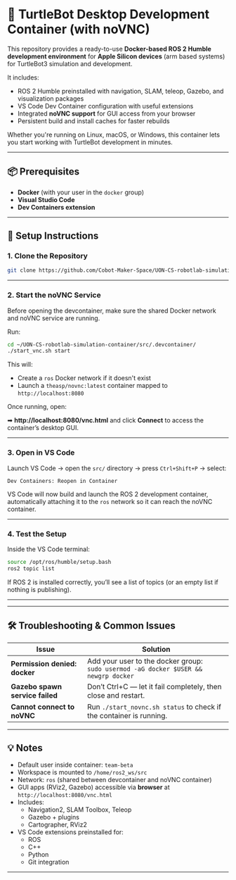 # 🐢 TurtleBot Desktop Development Container (with noVNC)

This repository provides a ready-to-use **Docker-based ROS 2 Humble development environment** for **Apple Silicon devices** (arm based systems) for TurtleBot3 simulation and development.  

It includes:
- ROS 2 Humble preinstalled with navigation, SLAM, teleop, Gazebo, and visualization packages  
- VS Code Dev Container configuration with useful extensions  
- Integrated **noVNC support** for GUI access from your browser  
- Persistent build and install caches for faster rebuilds  

Whether you're running on Linux, macOS, or Windows, this container lets you start working with TurtleBot development in minutes.

---

## 📦 Prerequisites

- **Docker** (with your user in the `docker` group)
- **Visual Studio Code**
- **Dev Containers extension**

---

## 🔧 Setup Instructions

### 1. Clone the Repository

```bash
git clone https://github.com/Cobot-Maker-Space/UON-CS-robotlab-simulation-container.git
```

---

### 2. Start the noVNC Service

Before opening the devcontainer, make sure the shared Docker network and noVNC service are running.  

Run:

```bash
cd ~/UON-CS-robotlab-simulation-container/src/.devcontainer/
./start_vnc.sh start
```

This will:
- Create a `ros` Docker network if it doesn't exist
- Launch a `theasp/novnc:latest` container mapped to `http://localhost:8080`

Once running, open:

➡ **http://localhost:8080/vnc.html** and click **Connect** to access the container’s desktop GUI.

---

### 3. Open in VS Code

Launch VS Code → open the `src/` directory → press `Ctrl+Shift+P` → select:

```
Dev Containers: Reopen in Container
```

VS Code will now build and launch the ROS 2 development container, automatically attaching it to the `ros` network so it can reach the noVNC container.

---

### 4. Test the Setup

Inside the VS Code terminal:

```bash
source /opt/ros/humble/setup.bash
ros2 topic list
```

If ROS 2 is installed correctly, you’ll see a list of topics (or an empty list if nothing is publishing).

---


<!-- ### 5. Switching from First-Time Setup to Development Mode

By default, the first container build will clone and build the required TurtleBot3 packages.  
After this initial build, edit `.devcontainer/devcontainer.json` and switch:

```jsonc
// Comment this line:
"postCreateCommand": "rm -rf build/* install/* log/* src/* && cd src/ && git clone -b humble https://github.com/ROBOTIS-GIT/DynamixelSDK.git && git clone -b humble https://github.com/ROBOTIS-GIT/turtlebot3.git && git clone -b humble https://github.com/ROBOTIS-GIT/turtlebot3_msgs.git && git clone -b humble https://github.com/ROBOTIS-GIT/turtlebot3_simulations.git && cd .. && colcon build --symlink-install"

// Uncomment this line:
"postCreateCommand": "colcon build --symlink-install"
```

This will prevent re-cloning packages every time and speed up container startup.  

You can now create custom packages under `/home/ros2_ws/src/` and they will persist between container sessions.
 -->
---

## 🛠 Troubleshooting & Common Issues

| Issue | Solution |
|------|----------|
| **Permission denied: docker** | Add your user to the docker group:<br>`sudo usermod -aG docker $USER && newgrp docker` |
| **Gazebo spawn service failed** | Don’t Ctrl+C — let it fail completely, then close and restart. |
| **Cannot connect to noVNC** | Run `./start_novnc.sh status` to check if the container is running. |

---

## 💡 Notes

- Default user inside container: `team-beta`
- Workspace is mounted to `/home/ros2_ws/src`
- Network: `ros` (shared between devcontainer and noVNC container)
- GUI apps (RViz2, Gazebo) accessible via **browser** at `http://localhost:8080/vnc.html`
- Includes:
  - Navigation2, SLAM Toolbox, Teleop
  - Gazebo + plugins
  - Cartographer, RViz2
- VS Code extensions preinstalled for:
  - ROS
  - C++
  - Python
  - Git integration

---
